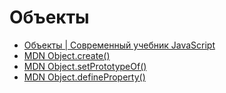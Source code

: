 # Объекты

+ [Объекты | Современный учебник JavaScript](https://learn.javascript.ru/object)
+ [MDN Object.create()](https://developer.mozilla.org/ru/docs/Web/JavaScript/Reference/Global_Objects/Object/create)
+ [MDN Object.setPrototypeOf()](https://developer.mozilla.org/ru/docs/Web/JavaScript/Reference/Global_Objects/Object/setPrototypeOf)
+ [MDN Object.defineProperty()](https://developer.mozilla.org/ru/docs/Web/JavaScript/Reference/Global_Objects/Object/defineProperty)
